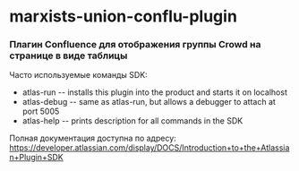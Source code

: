 # marxists-union-conflu-plugin

### Плагин Confluence для отображения группы Crowd на странице в виде таблицы

Часто используемые команды SDK:
* atlas-run   -- installs this plugin into the product and starts it on localhost
* atlas-debug -- same as atlas-run, but allows a debugger to attach at port 5005
* atlas-help  -- prints description for all commands in the SDK

Полная документация доступна по адресу:
https://developer.atlassian.com/display/DOCS/Introduction+to+the+Atlassian+Plugin+SDK